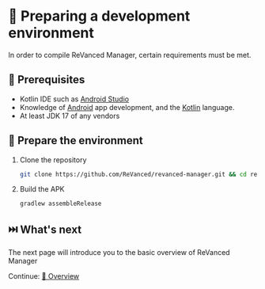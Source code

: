 # 💼 Preparing a development environment
In order to compile ReVanced Manager, certain requirements must be met.

## 📝 Prerequisites
* Kotlin IDE such as [Android Studio](https://developer.android.com/studio)
* Knowledge of [Android](https://android.com) app development, and the [Kotlin](https://kotlinlang.org/) language.
* At least JDK 17 of any vendors

## 🏃 Prepare the environment
1. Clone the repository
   ```sh
   git clone https://github.com/ReVanced/revanced-manager.git && cd revanced-manager
   ```
2. Build the APK
   ```sh
   gradlew assembleRelease
   ```

## ⏭️ What's next
The next page will introduce you to the basic overview of ReVanced Manager

Continue: [💁 Overview](1_overview.md)
